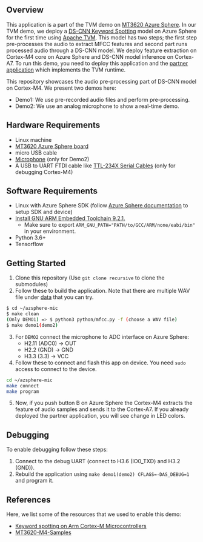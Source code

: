 ## Overview

This application is a part of the TVM demo on [MT3620 Azure Sphere](https://azure.microsoft.com/en-us/services/azure-sphere/get-started/). In our TVM demo, we deploy a [DS-CNN Keyword Spotting](https://github.com/ARM-software/ML-KWS-for-MCU) model on Azure Sphere for the first time using [Apache TVM](https://tvm.apache.org/). This model has two steps; the first step pre-processes the audio to extract MFCC features and second part runs processed audio through a DS-CNN model. We deploy feature extraction on Cortex-M4 core on Azure Sphere and DS-CNN model inference on Cortex-A7. To run this demo, you need to deploy this application and the [partner application](https://github.com/octoml/azsphere) which implements the TVM runtime.

This repository showcases the audio pre-processing part of DS-CNN model on Cortex-M4. We present two demos here:
* Demo1: We use pre-recorded audio files and perform pre-processing.
* Demo2: We use an analog microphone to show a real-time demo.

## Hardware Requirements
- Linux machine
- [MT3620 Azure Sphere board](https://www.seeedstudio.com/Azure-Sphere-MT3620-Development-Kit-US-Version-p-3052.html)
- micro USB cable
- [Microphone](https://www.adafruit.com/product/1063) (only for Demo2)
- A USB to UART FTDI cable like [TTL-234X Serial Cables](https://www.ftdichip.com/Products/Cables/TTL234XSerial.htm) (only for debugging Cortex-M4)

## Software Requirements
- Linux with Azure Sphere SDK (follow [Azure Sphere documentation](https://docs.microsoft.com/en-us/azure-sphere/) to setup SDK and device)
- [Install GNU ARM Embedded Toolchain 9.2.1.](https://developer.arm.com/tools-and-software/open-source-software/developer-tools/gnu-toolchain/gnu-rm/downloads)
    - Make sure to export ```ARM_GNU_PATH="PATH/to/GCC/ARM/none/eabi/bin"``` in your environment.
- Python 3.6+
- Tensorflow

## Getting Started
1. Clone this repository (Use ```git clone recursive``` to clone the submodules)
2. Follow these to build the application. Note that there are multiple WAV file under [data](./data) that you can try.
```bash
$ cd ~/azsphere-mic
$ make clean
(Only DEMO1) => $ python3 python/mfcc.py -f (choose a WAV file)
$ make demo1(demo2)
```
3. For ```DEMO2``` connect the microphone to ADC interface on Azure Sphere:
    - H2.11 (ADC0) -> OUT
    - H2.2 (GND) -> GND
    - H3.3 (3.3) -> VCC
4. Follow these to connect and flash this app on device. You need ```sudo``` access to connect to the device.
```bash
cd ~/azsphere-mic
make connect
make program
```
5. Now, if you push button B on Azure Sphere the Cortex-M4 extracts the feature of audio samples and sends it to the Cortex-A7. If you already deployed the partner application, you will see change in LED colors.

## Debugging
To enable debugging follow these steps:
1. Connect to the debug UART (connect to H3.6 (IO0_TXD) and H3.2 (GND)).
2. Rebuild the application using ```make demo1(demo2) CFLAGS=-DAS_DEBUG=1``` and program it.

## References
Here, we list some of the resources that we used to enable this demo:

- [Keyword spotting on Arm Cortex-M Microcontrollers](https://github.com/ARM-software/ML-KWS-for-MCU)
- [MT3620-M4-Samples](https://github.com/CodethinkLabs/mt3620-m4-samples)
